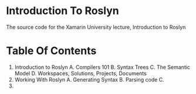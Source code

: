 # Introduction To Roslyn

The source code for the Xamarin University lecture, Introduction to Roslyn

# Table Of Contents

 1. Introduction to Roslyn
   A. Compilers 101
   B. Syntax Trees
   C. The Semantic Model
   D. Workspaces, Solutions, Projects, Documents
 2. Working With Roslyn
  A. Generating Syntax
  B. Parsing code
  C.
 3.
